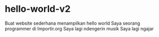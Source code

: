# hello-world-v2
Buat website sederhana menampilkan hello world
Saya seorang programmer di Importir.org
Saya lagi ndengerin musik
Saya lagi ngajar
